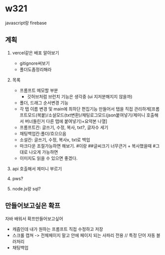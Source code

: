 # w321
javascript랑 firebase

## 계획

1. vercel같은 배포 알아보기
   - gitignore써보기
   - 폴더도좀정리해라
  
2. 목록
   - 프롬프트 메모할 부분
     - 깃허브처럼 브런치 기능은 생각중 (ui 지저분해지지 않을까)
   - 폴더, 드래그 순서변경 기능
   - 각 탭 이름 변경 및 main에 최하단 편집기능 만들어서 탭을 직접 관리하게[프롬프트모드(복붙)/소설모드(txt변환)/채팅로그모드(json붙여넣기/제미니 호출해서 버너돌린거 다른 탭에 붙여넣기)+요약본 나열]
   - 프롬프트칸: 글쓰기, 수정, 복사, txt?, 글자수 세기
   - 채팅백업칸:폴더/흐으으음
   - 소설칸: 글쓰기, 수정, 복사x, txt로 백업
   - 마크다운 조절가능하면 해보기. #이랑 ##글씨크기 너무큰거 + 복사했을때 #그대로 나오게 가능하면
   - 이미지도 읽을 수 있으면 좋겠다.

3. api 호출해서 제미니 부르기

4. pws?
5. node.js랑 sql?


## 만들어보고싶은 확프
자바 배워서 확프만들어보고싶어
- 캐즘인데 내가 원하는 프롬프트 직접 수정하고 저장
- 스크롤 캡쳐 -> 전체페이지 말고 안에 페이지 되는 사파리 전용 // 특정 단어 자동 블러처리
- 채팅백업

